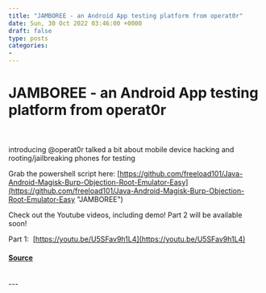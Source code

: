 ```yaml
---
title: "JAMBOREE - an Android App testing platform from operat0r"
date: Sun, 30 Oct 2022 03:46:00 +0000
draft: false
type: posts
categories: 
- 
---
```

# JAMBOREE - an Android App testing platform from operat0r

<br/>

<br/>
introducing @operat0r talked a bit about mobile device hacking and rooting/jailbreaking phones for testing

Grab the powershell script here: [https://github.com/freeload101/Java-Android-Magisk-Burp-Objection-Root-Emulator-Easy](https://github.com/freeload101/Java-Android-Magisk-Burp-Objection-Root-Emulator-Easy "JAMBOREE")

Check out the Youtube videos, including demo! Part 2 will be available soon!

  
Part 1:  [https://youtu.be/U5SFav9h1L4](https://youtu.be/U5SFav9h1L4)

#### [Source](http://brakeingsecurity.com/jamboree-an-android-app-testing-platform-from-operat0r)

<br/>
---
